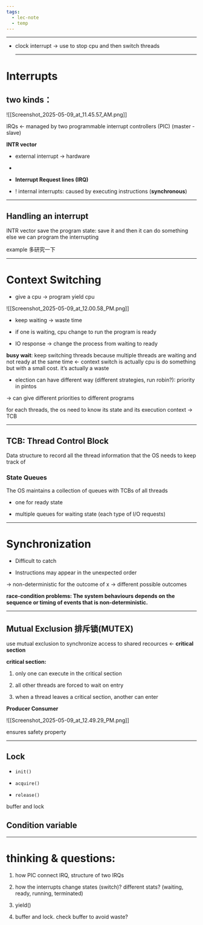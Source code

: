 ```yaml
---
tags:
  - lec-note
  - temp
---
```


---

- clock interrupt → use to stop cpu and then switch threads

  ---
  
# Interrupts

## two kinds：
![[Screenshot_2025-05-09_at_11.45.57_AM.png]]

IRQs ← managed by two programmable interrupt controllers (PIC) (master - slave)

**INTR vector**

- external interrupt → hardware
- 
- **Interrupt Request lines (IRQ)**

- ! internal interrupts: caused by executing instructions (**synchronous**)

---

## Handling an interrupt

 INTR vector
save the program state: save it and then it can do something else
we can program the interrupting

example 多研究一下

---

# Context Switching

  
- give a cpu → program yield cpu


![[Screenshot_2025-05-09_at_12.00.58_PM.png]]
  

- keep waiting → waste time

- if one is waiting, cpu change to run the program is ready

- IO response → change the process from waiting to ready


**busy wait**: keep switching threads because multiple threads are waiting and not ready at the same time ← context switch is actually cpu is do something but with a small cost. it’s actually a waste
 

- election can have different way (different strategies, run robin?): priority in pintos

→ can give different priorities to different programs

for each threads, the os need to know its state and its execution context → TCB

  ---
  
## TCB: Thread Control Block

Data structure to record all the thread information that the OS needs to keep track of

### State Queues

The OS maintains a collection of queues with TCBs of all threads  

- one for ready state

- multiple queues for waiting state (each type of I/O requests)

---

# Synchronization

- Difficult to catch

- Instructions may appear in the unexpected order

→ non-deterministic for the outcome of x → different possible outcomes
 

**race-condition problems: The system behaviours depends on the sequence or timing of events that is non-deterministic.**
  
---

## Mutual Exclusion 排斥锁(MUTEX)

use mutual exclusion to synchronize access to shared recources ← **critical section**

  
**critical section:**

1. only one can execute in the critical section

2. all other threads are forced to wait on entry

3. when a thread leaves a critical section, another can enter


**Producer Consumer**

![[Screenshot_2025-05-09_at_12.49.29_PM.png]]

ensures safety property

  ---
  
## Lock

- `init()`

- `acquire()`

- `release()`
  
buffer and lock

  

## Condition variable

  
---

# thinking & questions:

1. how PIC connect IRQ, structure of two IRQs

2. how the interrupts change states (switch)? different stats? (waiting, ready, running, terminated)

3. yield()

4. buffer and lock. check buffer to avoid waste?